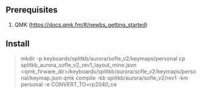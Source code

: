 ## Prerequisites
1. QMK (https://docs.qmk.fm/#/newbs_getting_started)

## Install
> mkdir -p keyboards/splitkb/aurora/sofle_v2/keymaps/personal
cp splitkb_aurora_sofle_v2_rev1_layout_mine.json <qmk_firware_dir>/keyboards/splitkb/aurora/sofle_v2/keymaps/personal/keymap.json
qmk compile -kb splitkb/aurora/sofle_v2/rev1 -km personal -e CONVERT_TO=rp2040_ce
